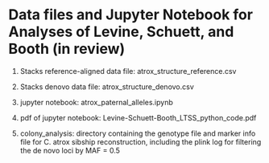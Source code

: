# Data files and Jupyter Notebook for Analyses of Levine, Schuett, and Booth (in review)

1. Stacks reference-aligned data file: atrox_structure_reference.csv


2. Stacks denovo data file: atrox_structure_denovo.csv


3. jupyter notebook: atrox_paternal_alleles.ipynb


4. pdf of jupyter notebook: Levine-Schuett-Booth_LTSS_python_code.pdf   


5. colony_analysis: directory containing the genotype file and marker info file for C. atrox sibship reconstruction, including the plink log for filtering the de novo loci by MAF = 0.5
